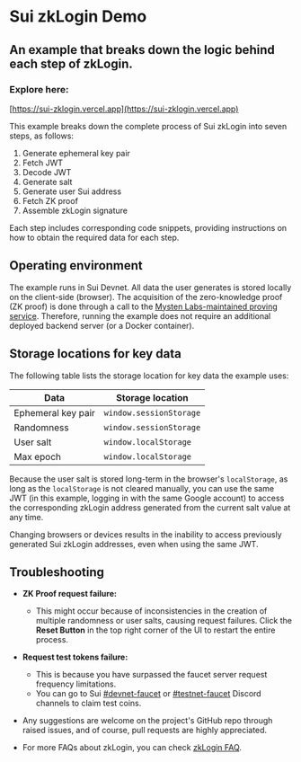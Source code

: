 # Sui zkLogin Demo

## An example that breaks down the logic behind each step of zkLogin.

### Explore here:
[https://sui-zklogin.vercel.app](https://sui-zklogin.vercel.app)

This example breaks down the complete process of Sui zkLogin into seven steps, as follows:

1. Generate ephemeral key pair
2. Fetch JWT
3. Decode JWT
4. Generate salt
5. Generate user Sui address
6. Fetch ZK proof
7. Assemble zkLogin signature

Each step includes corresponding code snippets, providing instructions on how to obtain the required data for each step.

## Operating environment

The example runs in Sui Devnet. All data the user generates is stored locally on the client-side (browser). The acquisition of the zero-knowledge proof (ZK proof) is done through a call to the [Mysten Labs-maintained proving service](../zklogin.mdx#call-the-mysten-labs-maintained-proving-service). Therefore, running the example does not require an additional deployed backend server (or a Docker container).

## Storage locations for key data

The following table lists the storage location for key data the example uses:

| Data | Storage location |
| --- | --- |
| Ephemeral key pair | `window.sessionStorage` |
| Randomness | `window.sessionStorage` | 
| User salt | `window.localStorage` | 
| Max epoch | `window.localStorage` | 

Because the user salt is stored long-term in the browser's `localStorage`, as long as the `localStorage` is not cleared manually, you can use the same JWT (in this example, logging in with the same Google account) to access the corresponding zkLogin address generated from the current salt value at any time.

Changing browsers or devices results in the inability to access previously generated Sui zkLogin addresses, even when using the same JWT.

## Troubleshooting

- **ZK Proof request failure:**
  - This might occur because of inconsistencies in the creation of multiple randomness or user salts, causing request failures. Click the **Reset Button** in the top right corner of the UI to restart the entire process.

- **Request test tokens failure:**
  - This is because you have surpassed the faucet server request frequency limitations. 
  - You can go to Sui [#devnet-faucet](https://discord.com/channels/916379725201563759/971488439931392130) or [#testnet-faucet](https://discord.com/channels/916379725201563759/1037811694564560966) Discord channels to claim test coins.

- Any suggestions are welcome on the project's GitHub repo through raised issues, and of course, pull requests are highly appreciated.

- For more FAQs about zkLogin, you can check [zkLogin FAQ](https://docs.sui.io/concepts/cryptography/zklogin#faq).